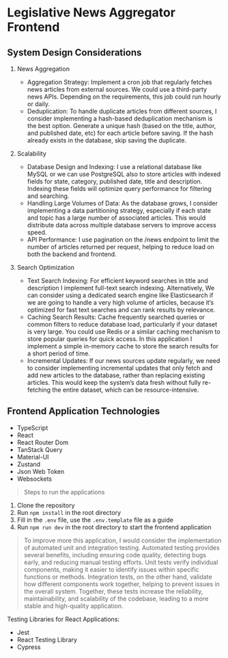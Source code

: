 # Legislative News Aggregator Frontend

## System Design Considerations

1. News Aggregation

    - Aggregation Strategy: Implement a cron job that regularly fetches news articles from external sources. We could use a third-party news APIs. Depending on the requirements, this job could run hourly or daily.
    - Deduplication: To handle duplicate articles from different sources, I consider implementing a hash-based deduplication mechanism is the best option. Generate a unique hash (based on the title, author, and published date, etc) for each article before saving. If the hash already exists in the database, skip saving the duplicate.

2. Scalability

    - Database Design and Indexing: I use a relational database like MySQL or we can use PostgreSQL also to store articles with indexed fields for state, category, published date, title and description. Indexing these fields will optimize query performance for filtering and searching.
    - Handling Large Volumes of Data: As the database grows, I consider implementing a data partitioning strategy, especially if each state and topic has a large number of associated articles. This would distribute data across multiple database servers to improve access speed.
    - API Performance: I use pagination on the /news endpoint to limit the number of articles returned per request, helping to reduce load on both the backend and frontend.

3. Search Optimization

    - Text Search Indexing: For efficient keyword searches in title and description I implement full-text search indexing. Alternatively, We can consider using a dedicated search engine like Elasticsearch if we are going to handle a very high volume of articles, because it’s optimized for fast text searches and can rank results by relevance.
    - Caching Search Results: Cache frequently searched queries or common filters to reduce database load, particularly if your dataset is very large. You could use Redis or a similar caching mechanism to store popular queries for quick access. In this application I implement a simple in-memory cache to store the search results for a short period of time.
    - Incremental Updates: If our news sources update regularly, we need to consider implementing incremental updates that only fetch and add new articles to the database, rather than replacing existing articles. This would keep the system’s data fresh without fully re-fetching the entire dataset, which can be resource-intensive.

## Frontend Application Technologies

-   TypeScript
-   React
-   React Router Dom
-   TanStack Query
-   Material-UI
-   Zustand
-   Json Web Token
-   Websockets

> Steps to run the applications

1.  Clone the repository
2.  Run `npm install` in the root directory
3.  Fill in the `.env` file, use the `.env.template` file as a guide
4.  Run `npm run dev` in the root directory to start the frontend application

> To improve more this application, I would consider the implementation of automated unit and integration testing. Automated testing provides several benefits, including ensuring code quality, detecting bugs early, and reducing manual testing efforts. Unit tests verify individual components, making it easier to identify issues within specific functions or methods. Integration tests, on the other hand, validate how different components work together, helping to prevent issues in the overall system. Together, these tests increase the reliability, maintainability, and scalability of the codebase, leading to a more stable and high-quality application.

Testing Libraries for React Applications:

-   Jest
-   React Testing Library
-   Cypress

